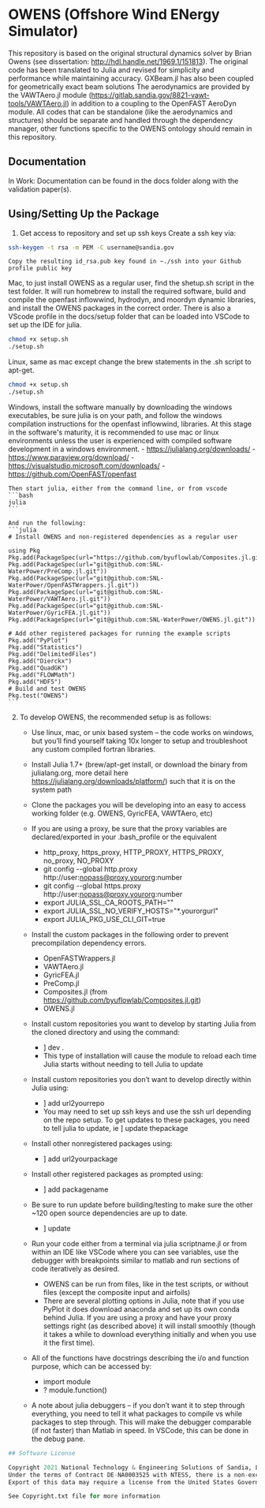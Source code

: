 # OWENS (Offshore Wind ENergy Simulator)

This repository is based on the original structural dynamics solver by Brian Owens (see dissertation: http://hdl.handle.net/1969.1/151813).
The original code has been translated to Julia and revised for simplicity and performance while maintaining accuracy.  GXBeam.jl has also been coupled for geometrically exact beam solutions
The aerodynamics are provided by the VAWTAero.jl module (https://gitlab.sandia.gov/8821-vawt-tools/VAWTAero.jl) in addition to a coupling to the OpenFAST AeroDyn module. All codes that can be standalone (like the aerodynamics and structures) should be separate and handled through the dependency manager, other functions specific to the OWENS ontology should remain in this repository.

## Documentation

In Work: Documentation can be found in the docs folder along with the validation paper(s).

## Using/Setting Up the Package
1. Get access to repository and set up ssh keys
	Create a ssh key via:

```bash
ssh-keygen -t rsa -m PEM -C username@sandia.gov
```
	Copy the resulting id_rsa.pub key found in ~./ssh into your Github profile public key

 Mac, to just install OWENS as a regular user, find the shetup.sh script in the test folder.  It will run homebrew to install the required software, build and compile the openfast inflowwind, hydrodyn, and moordyn dynamic libraries, and install the OWENS packages in the correct order.  There is also a VScode profile in the docs/setup folder that can be loaded into VSCode to set up the IDE for julia.
```bash
chmod +x setup.sh
./setup.sh
```

 Linux, same as mac except change the brew statements in the .sh script to apt-get.
```bash
chmod +x setup.sh
./setup.sh
```

 Windows, install the software manually by downloading the windows executables, be sure julia is on your path, and follow the windows compilation instructions for the openfast inflowwind, libraries. At this stage in the software's maturity, it is recommended to use mac or linux environments unless the user is experienced with compiled software development in a windows environment.
    - https://julialang.org/downloads/
    - https://www.paraview.org/download/
    - https://visualstudio.microsoft.com/downloads/
    - https://github.com/OpenFAST/openfast

    Then start julia, either from the command line, or from vscode
    ```bash
    julia
    ```

    And run the following:
    ```julia
    # Install OWENS and non-registered dependencies as a regular user

    using Pkg
    Pkg.add(PackageSpec(url="https://github.com/byuflowlab/Composites.jl.git"))
    Pkg.add(PackageSpec(url="git@github.com:SNL-WaterPower/PreComp.jl.git"))
    Pkg.add(PackageSpec(url="git@github.com:SNL-WaterPower/OpenFASTWrappers.jl.git"))
    Pkg.add(PackageSpec(url="git@github.com:SNL-WaterPower/VAWTAero.jl.git"))
    Pkg.add(PackageSpec(url="git@github.com:SNL-WaterPower/GyricFEA.jl.git"))
    Pkg.add(PackageSpec(url="git@github.com:SNL-WaterPower/OWENS.jl.git"))

    # Add other registered packages for running the example scripts
    Pkg.add("PyPlot")
    Pkg.add("Statistics")
    Pkg.add("DelimitedFiles")
    Pkg.add("Dierckx")
    Pkg.add("QuadGK")
    Pkg.add("FLOWMath")
    Pkg.add("HDF5")
    # Build and test OWENS
    Pkg.test("OWENS")
    ```


2. To develop OWENS, the recommended setup is as follows:

    -	Use linux, mac, or unix based system – the code works on windows, but you’ll find yourself taking 10x longer to setup and troubleshoot any custom compiled fortran libraries.

    -	Install Julia 1.7+ (brew/apt-get install, or download the binary from julialang.org, more detail here https://julialang.org/downloads/platform/) such that it is on the system path

    -	Clone the packages you will be developing into an easy to access working folder (e.g. OWENS, GyricFEA, VAWTAero, etc)

    -	If you are using a proxy, be sure that the proxy variables are declared/exported in your .bash_profile or the equivalent
        * http_proxy, https_proxy, HTTP_PROXY, HTTPS_PROXY, no_proxy, NO_PROXY
        * git config --global http.proxy http://user:nopass@proxy.yourorg:number
        * git config --global https.proxy http://user:nopass@proxy.yourorg:number
        * export JULIA_SSL_CA_ROOTS_PATH=""
        * export JULIA_SSL_NO_VERIFY_HOSTS="*.yourorgurl"
        * export JULIA_PKG_USE_CLI_GIT=true 				


    -	Install the custom packages in the following order to prevent precompilation dependency errors.
        * OpenFASTWrappers.jl
        * VAWTAero.jl
        * GyricFEA.jl
        * PreComp.jl
        * Composites.jl (from https://github.com/byuflowlab/Composites.jl.git)
        * OWENS.jl			


    -	Install custom repositories you want to develop by starting Julia from the cloned directory and using the command:
        * ] dev .
        * This type of installation will cause the module to reload each time Julia starts without needing to tell Julia to update 	


    -	Install custom repositories you don’t want to develop directly within Julia using:
        * ] add url2yourrepo
        * You may need to set up ssh keys and use the ssh url depending on the repo setup. To get updates to these packages, you need to tell julia to update, ie ] update thepackage


    -	Install other nonregistered packages using:
        * ] add url2yourpackage 		


    -	Install other registered packages as prompted using:
        * ] add packagename 			


    -	Be sure to run update before building/testing to make sure the other ~120 open source dependencies are up to date.
        * ] update 				


    -	Run your code either from a terminal via julia scriptname.jl or from within an IDE like VSCode where you can see variables, use the debugger with breakpoints similar to matlab and run sections of code iteratively as desired.
        * OWENS can be run from files, like in the test scripts, or without files (except the composite input and airfoils)
        * There are several plotting options in Julia, note that if you use PyPlot it does download anaconda and set up its own conda behind Julia. If you are using a proxy and have your proxy settings right (as described above) it will install smoothly (though it takes a while to download everything initially and when you use it the first time). 	


    -	All of the functions have docstrings describing the i/o and function purpose, which can be accessed by:
        * import module
        * ? module.function() 				
    -	A note about julia debuggers – if you don’t want it to step through everything, you need to tell it what packages to compile vs while packages to step through. This will make the debugger comparable (if not faster) than Matlab in speed. In VSCode, this can be done in the debug pane.
```Julia
## Software License

Copyright 2021 National Technology & Engineering Solutions of Sandia, LLC (NTESS).
Under the terms of Contract DE-NA0003525 with NTESS, there is a non-exclusive license for use of this work by or on behalf of the U.S. Government.
Export of this data may require a license from the United States Government.

See Copyright.txt file for more information
